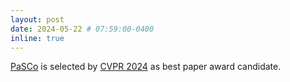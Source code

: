 ```yaml
---
layout: post
date: 2024-05-22 # 07:59:00-0400
inline: true
---
```


[PaSCo](https://astra-vision.github.io/PaSCo/) is selected by [CVPR 2024](https://cvpr.thecvf.com/) as best paper award candidate.
